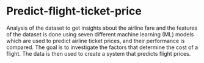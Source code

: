 # Predict-flight-ticket-price
Analysis of the dataset to get insights about the airline fare and the features of the dataset is done using seven different machine learning (ML) models which are used to predict airline ticket prices, and their performance is compared. The goal is to investigate the factors that determine the cost of a flight. The data is then used to create a system that predicts flight prices.
